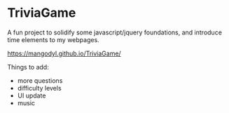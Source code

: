 # TriviaGame

A fun project to solidify some javascript/jquery foundations, and introduce time elements to my webpages.

https://mangodyl.github.io/TriviaGame/

Things to add:
  - more questions
  - difficulty levels
  - UI update
  - music
